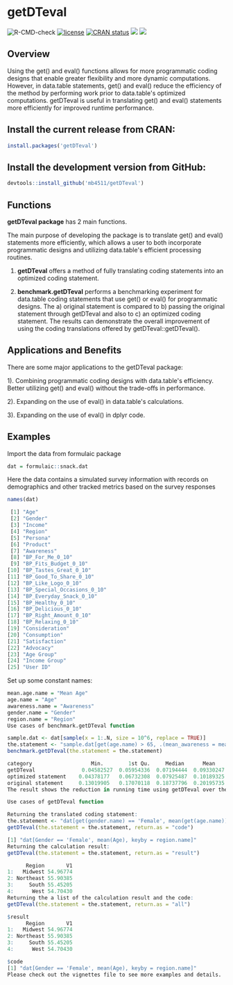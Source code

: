 # getDTeval


![R-CMD-check](https://github.com/MB4511/getDTeval/workflows/R-CMD-check/badge.svg)
[![license](https://img.shields.io/badge/license-GPL--3-blue.svg)](https://www.gnu.org/licenses/gpl-3.0.en.html)
[![CRAN status](https://www.r-pkg.org/badges/version/getDTeval)](https://CRAN.R-project.org/package=getDTeval)
[![](http://cranlogs.r-pkg.org/badges/grand-total/getDTeval?color=blue)](https://cran.r-project.org/package=getDTeval)
[![](https://cranlogs.r-pkg.org/badges/getDTeval)](https://cran.r-project.org/package=getDTeval)



## Overview


Using the get() and eval() functions allows for more programmatic coding designs that enable greater flexibility and more dynamic computations. However, in data.table statements, get() and eval() reduce the efficiency of the method by performing work prior to data.table's optimized computations. getDTeval is useful in translating get() and eval() statements more efficiently for improved runtime performance.


## Install the current release from CRAN:

```r
install.packages('getDTeval')
```

## Install the development version from GitHub:

```r
devtools::install_github('mb4511/getDTeval')
```
## Functions

**getDTeval package** has 2 main functions. 

The main purpose of developing the package is to translate get() and eval() statements more efficiently, which allows a user to both incorporate programmatic designs and utilizing data.table's efficient processing routines.

1) **getDTeval** offers a method of fully translating coding statements into an optimized coding statement.

2) **benchmark.getDTeval** performs a benchmarking experiment for data.table coding statements that use get() or eval() for programmatic designs. The a) original statement is compared to b) passing the original statement through getDTeval and also to c) an optimized coding statement. The results can demonstrate the overall improvement of using the coding translations offered by getDTeval::getDTeval().


## Applications and Benefits

There are some major applications to the getDTeval package:

1). Combining programmatic coding designs with data.table's efficiency. Better utilizing get() and eval() without the trade-offs in performance.

2). Expanding on the use of eval() in data.table's calculations.

3). Expanding on the use of eval() in dplyr code.

## Examples

Import the data from formulaic package 

```r
dat = formulaic::snack.dat
```

Here the data contains a simulated survey information with records on demographics and other tracked metrics based on the survey responses

```r
names(dat)

 [1] "Age"                      
 [2] "Gender"                   
 [3] "Income"                   
 [4] "Region"                   
 [5] "Persona"                  
 [6] "Product"                  
 [7] "Awareness"                
 [8] "BP_For_Me_0_10"           
 [9] "BP_Fits_Budget_0_10"      
[10] "BP_Tastes_Great_0_10"     
[11] "BP_Good_To_Share_0_10"    
[12] "BP_Like_Logo_0_10"        
[13] "BP_Special_Occasions_0_10"
[14] "BP_Everyday_Snack_0_10"   
[15] "BP_Healthy_0_10"          
[16] "BP_Delicious_0_10"        
[17] "BP_Right_Amount_0_10"     
[18] "BP_Relaxing_0_10"         
[19] "Consideration"            
[20] "Consumption"              
[21] "Satisfaction"             
[22] "Advocacy"                 
[23] "Age Group"                
[24] "Income Group"             
[25] "User ID"
```
Set up some constant names:

```r
mean.age.name = "Mean Age"
age.name = "Age"
awareness.name = "Awareness"
gender.name = "Gender"
region.name = "Region"
Use cases of benchmark.getDTeval function

sample.dat <- dat[sample(x = 1:.N, size = 10^6, replace = TRUE)]
the.statement <- "sample.dat[get(age.name) > 65, .(mean_awareness = mean(get(awareness.name))), keyby = c(eval(gender.name), region.name)]"
benchmark.getDTeval(the.statement = the.statement)

category                   Min.        1st Qu.     Median      Mean        3rd Qu.     Max.
getDTeval	            0.04582527	0.05954336	0.07194444	0.09330247	0.1003876	0.4570584
optimized statement	   0.04378177	0.06732308	0.07925487	0.10189325	0.1004987	0.3444931
original statement	   0.13019905	0.17070118	0.18737796	0.20195735	0.2160447	0.4447632
The result shows the reduction in running time using getDTeval over the original statement.

Use cases of getDTeval function

Returning the translated coding statement:
the.statement <- "dat[get(gender.name) == 'Female', mean(get(age.name)), keyby = region.name]"
getDTeval(the.statement = the.statement, return.as = "code")

[1] "dat[Gender == 'Female', mean(Age), keyby = region.name]"
Returning the calculation result:
getDTeval(the.statement = the.statement, return.as = "result")

      Region       V1
1:   Midwest 54.96774
2: Northeast 55.90385
3:     South 55.45205
4:      West 54.70430
Returning the a list of the calculation result and the code:
getDTeval(the.statement = the.statement, return.as = "all")

$result
      Region       V1
1:   Midwest 54.96774
2: Northeast 55.90385
3:     South 55.45205
4:      West 54.70430

$code
[1] "dat[Gender == 'Female', mean(Age), keyby = region.name]"
Please check out the vignettes file to see more examples and details.
```

